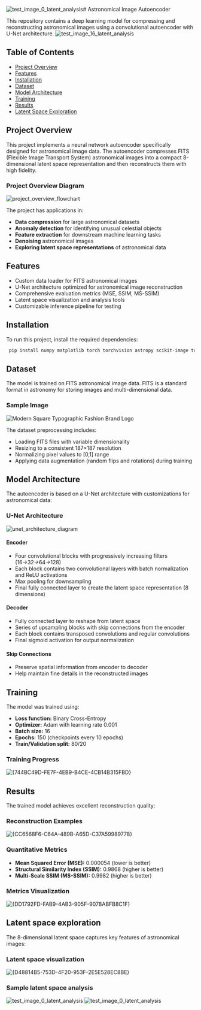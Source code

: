![test_image_0_latent_analysis](https://github.com/user-attachments/assets/719367c5-4030-42f2-862a-7e30df087f6a)# Astronomical Image Autoencoder

This repository contains a deep learning model for compressing and reconstructing astronomical images using a convolutional autoencoder with U-Net architecture.
![test_image_16_latent_analysis](https://github.com/user-attachments/assets/6844b9b1-a498-4ad8-ab21-10dae77b0899)


## Table of Contents
- [Project Overview](#project-overview)
- [Features](#features)
- [Installation](#installation)
- [Dataset](#dataset)
- [Model Architecture](#model-architecture)
- [Training](#training)
- [Results](#results)
- [Latent Space Exploration](#latent-space-exploration)


## Project Overview
This project implements a neural network autoencoder specifically designed for astronomical image data. The autoencoder compresses FITS (Flexible Image Transport System) astronomical images into a compact 8-dimensional latent space representation and then reconstructs them with high fidelity.

### Project Overview Diagram
![project_overview_flowchart](https://github.com/user-attachments/assets/c515de53-a1e8-47ae-82f3-f8fb36d0cb14)

The project has applications in:
- **Data compression** for large astronomical datasets
- **Anomaly detection** for identifying unusual celestial objects
- **Feature extraction** for downstream machine learning tasks
- **Denoising** astronomical images
- **Exploring latent space representations** of astronomical data

## Features
- Custom data loader for FITS astronomical images
- U-Net architecture optimized for astronomical image reconstruction
- Comprehensive evaluation metrics (MSE, SSIM, MS-SSIM)
- Latent space visualization and analysis tools
- Customizable inference pipeline for testing


## Installation
To run this project, install the required dependencies:

```bash
 pip install numpy matplotlib torch torchvision astropy scikit-image tqdm pytorch-msssim
```

## Dataset
The model is trained on FITS astronomical image data. FITS is a standard format in astronomy for storing images and multi-dimensional data.

### Sample Image
![Modern Square Typographic Fashion Brand Logo](https://github.com/user-attachments/assets/5c66aa0f-d207-42a7-89d8-dd9c31263785)



The dataset preprocessing includes:
- Loading FITS files with variable dimensionality
- Resizing to a consistent 187×187 resolution
- Normalizing pixel values to [0,1] range
- Applying data augmentation (random flips and rotations) during training

## Model Architecture
The autoencoder is based on a U-Net architecture with customizations for astronomical data:

### U-Net Architecture
![unet_architecture_diagram](https://github.com/user-attachments/assets/723ed3ef-e555-4b42-bf0a-b0bf677f926f)

#### Encoder
- Four convolutional blocks with progressively increasing filters (16→32→64→128)
- Each block contains two convolutional layers with batch normalization and ReLU activations
- Max pooling for downsampling
- Final fully connected layer to create the latent space representation (8 dimensions)

#### Decoder
- Fully connected layer to reshape from latent space
- Series of upsampling blocks with skip connections from the encoder
- Each block contains transposed convolutions and regular convolutions
- Final sigmoid activation for output normalization

#### Skip Connections
- Preserve spatial information from encoder to decoder
- Help maintain fine details in the reconstructed images

## Training
The model was trained using:
- **Loss function:** Binary Cross-Entropy
- **Optimizer:** Adam with learning rate 0.001
- **Batch size:** 16
- **Epochs:** 150 (checkpoints every 10 epochs)
- **Train/Validation split:** 80/20

### Training Progress
![{744BC49D-FE7F-4EB9-B4CE-4CB14B315FBD}](https://github.com/user-attachments/assets/4138f8c2-7eac-4874-a544-94c08f6efd8c)

## Results
The trained model achieves excellent reconstruction quality:

### Reconstruction Examples
![{CC6568F6-C64A-489B-A65D-C37A59989778}](https://github.com/user-attachments/assets/39ef4a15-d1e6-40ff-8a22-e3ad40b297bc)


### Quantitative Metrics
- **Mean Squared Error (MSE):** 0.000054 (lower is better)
- **Structural Similarity Index (SSIM):** 0.9868 (higher is better)
- **Multi-Scale SSIM (MS-SSIM):** 0.9982 (higher is better)

### Metrics Visualization
![{DD1792FD-FAB9-4AB3-905F-9078ABFB8C1F}](https://github.com/user-attachments/assets/c97dfe4e-c7c6-4fdd-8077-ea71efc4421c)

## Latent space exploration
The 8-dimensional latent space captures key features of astronomical images:

### Latent space visualization
![{D48814B5-753D-4F20-953F-2E5E528EC8BE}](https://github.com/user-attachments/assets/3736283f-c099-40dc-a276-a868b4ff71fe)

### Sample latent space analysis
![test_image_0_latent_analysis](https://github.com/user-attachments/assets/ca70d8ea-748f-4a56-9e53-74b3db769905)
![test_image_0_latent_analysis](https://github.com/user-attachments/assets/9ce4c59e-5477-4332-8f52-28d6cae5ba96)







